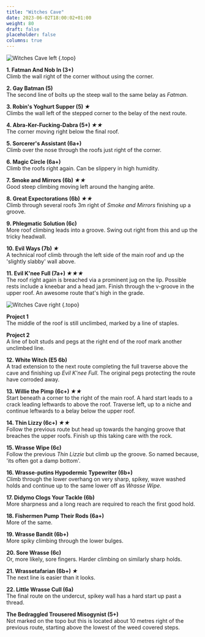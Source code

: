 ```yaml
---
title: "Witches Cave"
date: 2023-06-02T18:00:02+01:00
weight: 80
draft: false
placeholder: false
columns: true
---
```




![Witches Cave left](/img/south-wales/south-east-limestone/witches-cave-left.jpg)
{.topo}

**1. Fatman And Nob In (3+)**  
Climb the wall right of the corner without using the corner.

**2. Gay Batman (5)**  
The second line of bolts up the steep wall to the same belay as *Fatman*.

**3. Robin's Yoghurt Supper (5) *&starf;***  
Climbs the wall left of the stepped corner to the belay of the next route.

**4. Abra-Ker-Fucking-Dabra (5+) *&starf;&starf;***  
The corner moving right below the final roof.

**5. Sorcerer's Assistant (6a+)**  
Climb over the nose through the roofs just right of the corner.

**6. Magic Circle (6a+)**  
Climb the roofs right again. Can be slippery in high humidity.

**7. Smoke and Mirrors (6b) *&starf;&starf;***  
Good steep climbing moving left around the hanging arête.

**8. Great Expectorations (6b) *&starf;&starf;***  
Climb through several roofs 3m right of *Smoke and Mirrors* finishing up a groove.

**9. Phlegmatic Solution (6c)**  
More roof climbing leads into a groove. Swing out right from this and up the tricky headwall.

<!-- **Pthegthorga Phlem (E2 5a)**  
Just left of Evil Ways, Bridgend Steve's route up the chossy groove. Loose. Are you sold on this one? 12m -->


**10. Evil Ways (7b) *&starf;***  
A technical roof climb through the left side of the main roof and up the 'slightly slabby' wall above.

**11. Evil K'nee Full (7a+) *&starf;&starf;&starf;***  
The roof right again is breached via a prominent jug on the lip. Possible rests include a kneebar and a head jam. Finish through the v-groove in the upper roof. An awesome route that's high in the grade.

![Witches Cave right](/img/south-wales/south-east-limestone/witches-cave-right.jpg)
{.topo}

**Project 1**  
The middle of the roof is still unclimbed, marked by a line of staples.

**Project 2**  
A line of bolt studs and pegs at the right end of the roof mark another unclimbed line.

**12. White Witch (E5 6b)**  
A trad extension to the next route completing the full traverse above the cave and finishing up *Evil K'nee Full*. The original pegs protecting the route have corroded away.

**13. Willie the Pimp (6c+) *&starf;&starf;***  
Start beneath a corner to the right of the main roof. A hard start leads to a crack leading leftwards to above the roof. Traverse left, up to a niche and continue leftwards to a belay below the upper roof.

**14. Thin Lizzy (6c+) *&starf;&starf;***  
Follow the previous route but head up towards the hanging groove that breaches the upper roofs. Finish up this taking care with the rock.


**15. Wrasse Wipe (6c)**  
Follow the previous *Thin Lizzie* but climb up the groove. So named because, 'its often got a damp bottom'.

**16. Wrasse-putins Hypodermic Typewriter (6b+)**  
Climb through the lower overhang on very sharp, spikey, wave washed holds and continue up to the same lower off as *Wrasse Wipe*.

**17. Didymo Clogs Your Tackle (6b)**  
More sharpness and a long reach are required to reach the first good hold.

**18. Fishermen Pump Their Rods (6a+)**  
More of the same.

**19. Wrasse Bandit (6b+)**  
More spiky climbing through the lower bulges.

**20. Sore Wrasse (6c)**  
Or, more likely, sore fingers. Harder climbing on similarly sharp holds.

**21. Wrassetafarian (6b+) *&starf;***  
The next line is easier than it looks.

**22. Little Wrasse Cull (6a)**  
The final route on the undercut, spikey wall has a hard start up past a thread.

**The Bedraggled Trousered Misogynist (5+)**  
Not marked on the topo but this is located about 10 metres right of the previous route, starting above the lowest of the weed covered steps.
